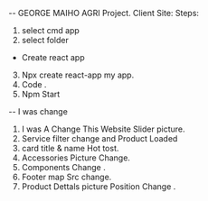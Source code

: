 -- GEORGE MAIHO AGRI Project.
Client Site:
Steps:
1. select cmd app
2. select folder
- Create react app
3. Npx create react-app my app.
4. Code .
5. Npm Start

-- I was change
1. I was A Change This Website Slider picture.
2. Service filter change and Product Loaded
3. card title & name Hot tost.
4. Accessories Picture Change.
5. Components Change .
6. Footer map Src change.
7. Product Dettals picture Position Change .